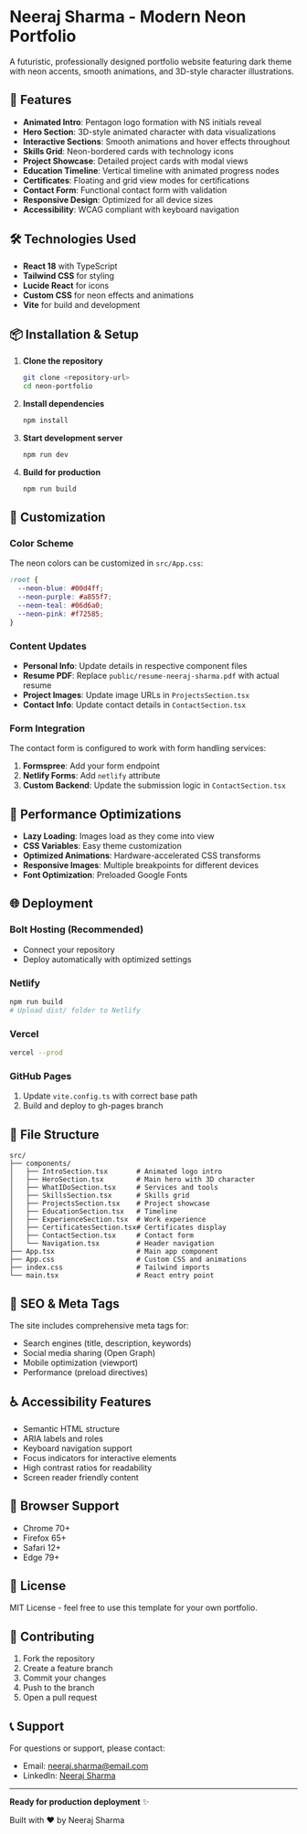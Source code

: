 # Neeraj Sharma - Modern Neon Portfolio

A futuristic, professionally designed portfolio website featuring dark theme with neon accents, smooth animations, and 3D-style character illustrations.

## 🚀 Features

- **Animated Intro**: Pentagon logo formation with NS initials reveal
- **Hero Section**: 3D-style animated character with data visualizations
- **Interactive Sections**: Smooth animations and hover effects throughout
- **Skills Grid**: Neon-bordered cards with technology icons
- **Project Showcase**: Detailed project cards with modal views
- **Education Timeline**: Vertical timeline with animated progress nodes
- **Certificates**: Floating and grid view modes for certifications
- **Contact Form**: Functional contact form with validation
- **Responsive Design**: Optimized for all device sizes
- **Accessibility**: WCAG compliant with keyboard navigation

## 🛠️ Technologies Used

- **React 18** with TypeScript
- **Tailwind CSS** for styling
- **Lucide React** for icons
- **Custom CSS** for neon effects and animations
- **Vite** for build and development

## 📦 Installation & Setup

1. **Clone the repository**
   ```bash
   git clone <repository-url>
   cd neon-portfolio
   ```

2. **Install dependencies**
   ```bash
   npm install
   ```

3. **Start development server**
   ```bash
   npm run dev
   ```

4. **Build for production**
   ```bash
   npm run build
   ```

## 🎨 Customization

### Color Scheme
The neon colors can be customized in `src/App.css`:
```css
:root {
  --neon-blue: #00d4ff;
  --neon-purple: #a855f7;
  --neon-teal: #06d6a0;
  --neon-pink: #f72585;
}
```

### Content Updates
- **Personal Info**: Update details in respective component files
- **Resume PDF**: Replace `public/resume-neeraj-sharma.pdf` with actual resume
- **Project Images**: Update image URLs in `ProjectsSection.tsx`
- **Contact Info**: Update contact details in `ContactSection.tsx`

### Form Integration
The contact form is configured to work with form handling services:

1. **Formspree**: Add your form endpoint
2. **Netlify Forms**: Add `netlify` attribute
3. **Custom Backend**: Update the submission logic in `ContactSection.tsx`

## 📱 Performance Optimizations

- **Lazy Loading**: Images load as they come into view
- **CSS Variables**: Easy theme customization
- **Optimized Animations**: Hardware-accelerated CSS transforms
- **Responsive Images**: Multiple breakpoints for different devices
- **Font Optimization**: Preloaded Google Fonts

## 🌐 Deployment

### Bolt Hosting (Recommended)
- Connect your repository
- Deploy automatically with optimized settings

### Netlify
```bash
npm run build
# Upload dist/ folder to Netlify
```

### Vercel
```bash
vercel --prod
```

### GitHub Pages
1. Update `vite.config.ts` with correct base path
2. Build and deploy to gh-pages branch

## 📄 File Structure

```
src/
├── components/
│   ├── IntroSection.tsx       # Animated logo intro
│   ├── HeroSection.tsx        # Main hero with 3D character
│   ├── WhatIDoSection.tsx     # Services and tools
│   ├── SkillsSection.tsx      # Skills grid
│   ├── ProjectsSection.tsx    # Project showcase
│   ├── EducationSection.tsx   # Timeline
│   ├── ExperienceSection.tsx  # Work experience
│   ├── CertificatesSection.tsx# Certificates display
│   ├── ContactSection.tsx     # Contact form
│   └── Navigation.tsx         # Header navigation
├── App.tsx                    # Main app component
├── App.css                    # Custom CSS and animations
├── index.css                  # Tailwind imports
└── main.tsx                   # React entry point
```

## 🎯 SEO & Meta Tags

The site includes comprehensive meta tags for:
- Search engines (title, description, keywords)
- Social media sharing (Open Graph)
- Mobile optimization (viewport)
- Performance (preload directives)

## ♿ Accessibility Features

- Semantic HTML structure
- ARIA labels and roles
- Keyboard navigation support
- Focus indicators for interactive elements
- High contrast ratios for readability
- Screen reader friendly content

## 🔧 Browser Support

- Chrome 70+
- Firefox 65+
- Safari 12+
- Edge 79+

## 📝 License

MIT License - feel free to use this template for your own portfolio.

## 🤝 Contributing

1. Fork the repository
2. Create a feature branch
3. Commit your changes
4. Push to the branch
5. Open a pull request

## 📞 Support

For questions or support, please contact:
- Email: neeraj.sharma@email.com
- LinkedIn: [Neeraj Sharma](https://linkedin.com/in/neeraj-sharma)

---

**Ready for production deployment** ✨

Built with ❤️ by Neeraj Sharma